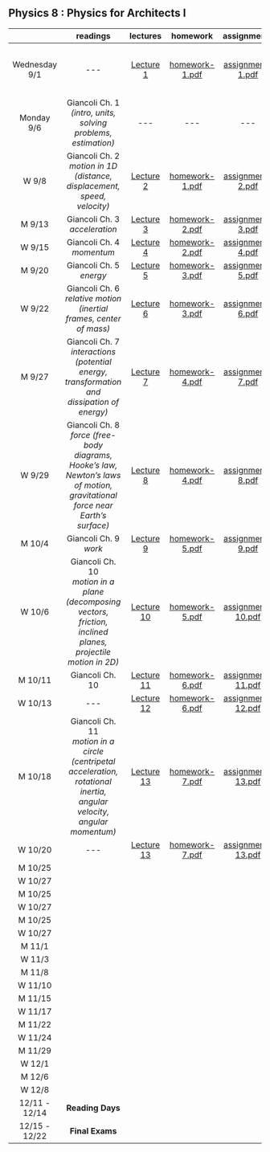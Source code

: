 ﻿## Physics 8 : Physics for Architects I

|   | readings | lectures  | homework |  assignments | meetings | solutions ||
|:---:| :---:|:---:|:---:|:---:|:---:|:---:|:---:|
|Wednesday 9/1 | --- | [Lecture 1](https://www.youtube.com/watch?v=JZ4B2BtXL5Q) | [homework-1.pdf](http://positron.hep.upenn.edu/wja/p008/2019/files/hw01.pdf) | [assignment-1.pdf](http://xray.hep.upenn.edu/q008/?date=2019-09-06) | [3:30 - 5 PM in David Rittenhouse Laboratory 3N1H](https://www.isc-cts.upenn.edu/finder/classroominfo.asp?id=drlb-3n1h) | [pdf](http://positron.hep.upenn.edu/q008/?date=2021-09-08) [video](http://positron.hep.upenn.edu/q008/?date=2021-09-08)||
|Monday 9/6 |  Giancoli Ch. 1 <br> _(intro, units, solving problems, estimation)_  | ---  |--- | --- | **Labor Day Holiday** | --- |
|W 9/8|  Giancoli Ch. 2 <br> _motion in 1D (distance, displacement, speed, velocity)_ | [Lecture 2](https://www.youtube.com/watch?v=JZ4B2BtXL5Q)  | [homework-1.pdf](http://positron.hep.upenn.edu/wja/p008/2019/files/hw01.pdf)  | [assignment-2.pdf](http://xray.hep.upenn.edu/q008/?date=2019-09-06)  | 3:30 <br> DRL 3N1H  |  |   |
|M 9/13|  Giancoli Ch. 3 <br> _acceleration_ | [Lecture 3](https://www.youtube.com/watch?v=JZ4B2BtXL5Q)  | [homework-2.pdf](http://positron.hep.upenn.edu/wja/p008/2019/files/hw02.pdf)  | [assignment-3.pdf](http://xray.hep.upenn.edu/q008/?date=2019-09-06)  | 3:30 <br> DRL 3N1H  |   |   |
|W 9/15   | Giancoli Ch. 4 <br> _momentum_  |  [Lecture 4](https://www.youtube.com/watch?v=JZ4B2BtXL5Q) |    [homework-2.pdf](http://positron.hep.upenn.edu/wja/p008/2019/files/hw02.pdf)| [assignment-4.pdf](http://xray.hep.upenn.edu/q008/?date=2019-09-06)  | 3:30 <br> DRL 3N1H  |   |   |
|M 9/20   | Giancoli Ch. 5 <br> _energy_  |  [Lecture 5](https://www.youtube.com/watch?v=JZ4B2BtXL5Q) |    [homework-3.pdf](http://positron.hep.upenn.edu/wja/p008/2019/files/hw03.pdf)| [assignment-5.pdf](http://xray.hep.upenn.edu/q008/?date=2019-09-06)  | 3:30 <br> DRL 3N1H  |   |   |
|W 9/22   | Giancoli Ch. 6 <br> _relative motion (inertial frames, center of mass)_  |  [Lecture 6](https://www.youtube.com/watch?v=JZ4B2BtXL5Q) | [homework-3.pdf](http://positron.hep.upenn.edu/wja/p008/2019/files/hw03.pdf)| [assignment-6.pdf](http://xray.hep.upenn.edu/q008/?date=2019-09-06)  | 3:30 <br> DRL 3N1H  |   |   |
|M 9/27   | Giancoli Ch. 7 <br> _interactions (potential energy, transformation and dissipation of energy)_  |  [Lecture 7](https://www.youtube.com/watch?v=JZ4B2BtXL5Q) | [homework-4.pdf](http://positron.hep.upenn.edu/wja/p008/2019/files/hw04.pdf)| [assignment-7.pdf](http://xray.hep.upenn.edu/q008/?date=2019-09-06)  | 3:30 <br> DRL 3N1H  |   |   |
|W 9/29   | Giancoli Ch. 8 <br> _force (free-body diagrams, Hooke’s law, Newton’s laws of motion, gravitational force near Earth’s surface)_  |  [Lecture 8](https://www.youtube.com/watch?v=JZ4B2BtXL5Q) | [homework-4.pdf](http://positron.hep.upenn.edu/wja/p008/2019/files/hw04.pdf)| [assignment-8.pdf](http://xray.hep.upenn.edu/q008/?date=2019-09-06)  | 3:30 <br> DRL 3N1H  |   |   |
|M 10/4   | Giancoli Ch. 9 <br> _work_  |  [Lecture 9](https://www.youtube.com/watch?v=JZ4B2BtXL5Q) | [homework-5.pdf](http://positron.hep.upenn.edu/wja/p008/2019/files/hw05.pdf)| [assignment-9.pdf](http://xray.hep.upenn.edu/q008/?date=2019-09-06)  | 3:30 <br> DRL 3N1H  |   |   |
|W 10/6   | Giancoli Ch. 10 <br> _motion in a plane (decomposing vectors, friction, inclined planes, projectile motion in 2D)_  |  [Lecture 10](https://www.youtube.com/watch?v=JZ4B2BtXL5Q) | [homework-5.pdf](http://positron.hep.upenn.edu/wja/p008/2019/files/hw05.pdf)| [assignment-10.pdf](http://xray.hep.upenn.edu/q008/?date=2019-09-06)  | 3:30 <br> DRL 3N1H  |   |   |
|M 10/11   | Giancoli Ch. 10 |  [Lecture 11](https://www.youtube.com/watch?v=JZ4B2BtXL5Q) | [homework-6.pdf](http://positron.hep.upenn.edu/wja/p008/2019/files/hw06.pdf)| [assignment-11.pdf](http://xray.hep.upenn.edu/q008/?date=2019-09-06)  | 3:30 <br> DRL 3N1H  |   |   |
|W 10/13   | --- |  [Lecture 12](https://www.youtube.com/watch?v=JZ4B2BtXL5Q) | [homework-6.pdf](http://positron.hep.upenn.edu/wja/p008/2019/files/hw06.pdf)| [assignment-12.pdf](http://xray.hep.upenn.edu/q008/?date=2019-09-06)  | 3:30 <br> DRL 3N1H  |   |   |
|M 10/18   | Giancoli Ch. 11 <br> _motion in a circle (centripetal acceleration, rotational inertia, angular velocity, angular momentum)_ |  [Lecture 13](https://www.youtube.com/watch?v=JZ4B2BtXL5Q) | [homework-7.pdf](http://positron.hep.upenn.edu/wja/p008/2019/files/hw07.pdf)| [assignment-13.pdf](http://xray.hep.upenn.edu/q008/?date=2019-09-06)  | 3:30 <br> DRL 3N1H  |   |   |
|W 10/20   | --- |  [Lecture 13](https://www.youtube.com/watch?v=JZ4B2BtXL5Q) | [homework-7.pdf](http://positron.hep.upenn.edu/wja/p008/2019/files/hw07.pdf)| [assignment-13.pdf](http://xray.hep.upenn.edu/q008/?date=2019-09-06)  | 3:30 <br> DRL 3N1H  |   |   |
|M 10/25   |   |   |   |   |   |   |   |
|W 10/27   |   |   |   |   |   |   |   |
|M 10/25   |   |   |   |   |   |   |   |
|W 10/27   |   |   |   |   |   |   |   |
|M 10/25   |   |   |   |   |   |   |   |
|W 10/27   |   |   |   |   |   |   |   |
|M 11/1   |   |   |   |   |   |   |   |
|W 11/3   |   |   |   |   |   |   |   |
|M 11/8   |   |   |   |   |   |   |   |
|W 11/10   |   |   |   |   |   |   |   |
|M 11/15   |   |   |   |   |   |   |   |
|W 11/17   |   |   |   |   |   |   |   |
|M 11/22   |   |   |   |   |   |   |   |
|W 11/24   |   |   |   |   |   |   |   |
|M 11/29   |   |   |   |   |   |   |   |
|W 12/1   |   |   |   |   |   |   |   |
|M 12/6   |   |   |   |   |   |   |   |
|W 12/8   |   |   |   |   |   |   |   |
|12/11 - 12/14 |  **Reading Days** |   |   |   |   |   |   |
|12/15 - 12/22 |  **Final Exams** |   |   |   |   |   |   |
